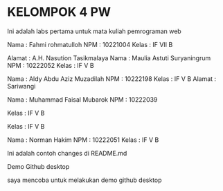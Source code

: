 # KELOMPOK 4 PW

Ini adalah labs pertama untuk mata kuliah pemrograman web

Nama : Fahmi rohmatulloh
NPM : 10221004
Kelas : IF VII B

Alamat : A.H. Nasution Tasikmalaya
Nama : Maulia Astuti Suryaningrum
NPM : 10222052
Kelas : IF V B

Nama : Aldy Abdu Aziz Muzadilah
NPM : 10222198
Kelas : IF V B
Alamat : Sariwangi

Nama : Muhammad Faisal Mubarok
NPM : 10222039

Kelas : IF V B

Kelas : IF V B 


Nama : Norman Hakim
NPM : 10222051
Kelas : IF V B

Ini adalah contoh changes di README.md

Demo Github desktop


saya mencoba untuk melakukan demo github desktop